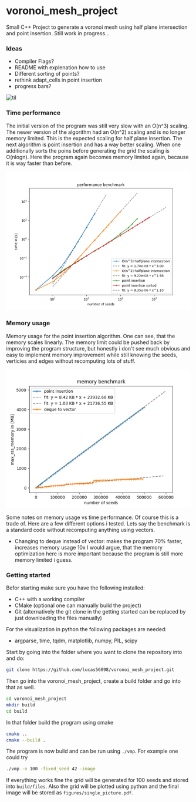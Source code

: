 # voronoi_mesh_project
Small C++ Project to generate a voronoi mesh using half plane intersection and point insertion. Still work in progress...

### Ideas
- Compiler Flags?
- README with explenation how to use 
- Different sorting of points?
- rethink adapt_cells in point insertion
- progress bars?

![til](./figures/example_voronoi_animation.gif)

### Time performance
The initial version of the program was still very slow with an O(n^3) scaling. The newer version of the algorithm had an O(n^2) scaling and is no longer memory limited. This is the expected scaling for half plane insertion. The next algorithm is point insertion and has a way better scaling. When one additionally sorts the poins before generating the grid the scaling is O(nlogn). Here the program again becomes memory limited again, because it is way faster than before.

![Image](./figures/example_benchmark.png)

### Memory usage
Memory usage for the point insertion algorithm. One can see, that the memory scales linearly. The memory limit could be pushed back by improving the program structure, but honestly i don't see much obvious and easy to implement memory improvement while still knowing the seeds, verticies and edges without recomputing lots of stuff. 

![Image](./figures/example_memory_benchmark.png)


Some notes on memory usage vs time performance. Of course this is a trade of. Here are a few different options i tested. Lets say the benchmark is a standard code without recomputing anything using vectors.

- Changing to deque instead of vector: makes the program 70% faster, increases memory usage 10x
I would argue, that the memory optimization here is more important because the program is still more memory limited i guess.

### Getting started
Befor starting make sure you have the following installed:

- C++ with a working compiler
- CMake (optional one can manually build the project)
- Git (alternatively the git clone in the getting started can be replaced by just downloading the files manually)

For the visualization in python the following packages are needed:
- argparse, time, tqdm, matplotlib, numpy, PIL, scipy


Start by going into the folder where you want to clone the repository into and do:

```bash
git clone https://github.com/lucas56098/voronoi_mesh_project.git
```

Then go into the voronoi_mesh_project, create a build folder and go into that as well.

```bash
cd voronoi_mesh_project
mkdir build
cd build
```

In that folder build the program using cmake

```bash
cmake ..
cmake --build .
```

The program is now build and can be run using `./vmp`. For example one could try

```bash
./vmp -n 100 -fixed_seed 42 -image
```

If everything works fine the grid will be generated for 100 seeds and stored into `build/files`. Also the grid will be plotted using python and the final image will be stored as `figures/single_picture.pdf`.